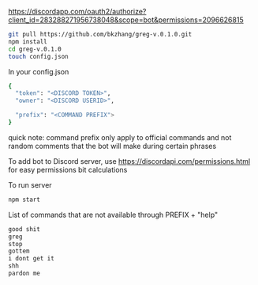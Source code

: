 https://discordapp.com/oauth2/authorize?client_id=283288271956738048&scope=bot&permissions=2096626815

```bash
git pull https://github.com/bkzhang/greg-v.0.1.0.git 
npm install
cd greg-v.0.1.0 
touch config.json
```

In your config.json
```bash
{
  "token": "<DISCORD TOKEN>",
  "owner": "<DISCORD USERID>",

  "prefix": "<COMMAND PREFIX">
}
```
quick note: command prefix only apply to official commands and not random comments that the bot will make during certain phrases

To add bot to Discord server, use https://discordapi.com/permissions.html for easy permissions bit calculations

To run server
```bash
npm start
```

List of commands that are not available through PREFIX + "help"
```bash
good shit
greg
stop
gottem
i dont get it
shh
pardon me
```

